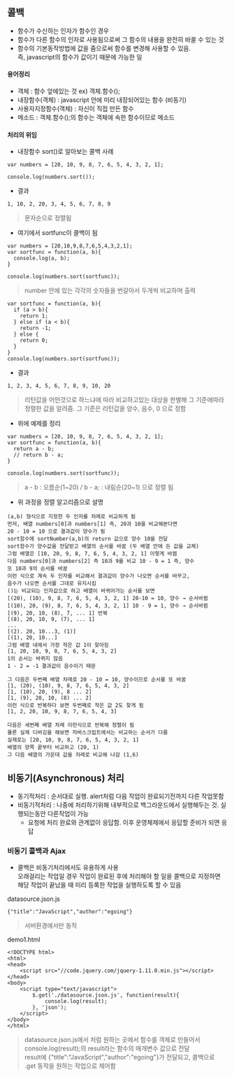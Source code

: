 ## 콜백
- 함수가 수신하는 인자가 함수인 경우
- 함수가 다른 함수의 인자로 사용됨으로써 그 함수의 내용을 완전히 바꿀 수 있는 것
- 함수의 기본동작방법에 값을 줌으로써 함수를 변경해 사용할 수 있음.<br/>즉, javascript의 함수가 값이기 때문에 가능한 일

#### 용어정리
- 객체 : 함수 앞에있는 것 ex) 객체.함수();
- 내장함수(객체) : javascript 안에 미리 내장되어있는 함수 (비동기)
- 사용자지정함수(객체) : 자신이 직접 만든 함수
- 메소드 : 객체.함수();의 함수는 객체에 속한 함수이므로 메소드

#### 처리의 위임
- 내장함수 sort()로 알아보는 콜백 사례
```
var numbers = [20, 10, 9, 8, 7, 6, 5, 4, 3, 2, 1];

console.log(numbers.sort());
```
- 결과
```
1, 10, 2, 20, 3, 4, 5, 6, 7, 8, 9
```
> 문자순으로 정렬됨

- 여기에서 sortfunc이 콜백이 됨
```
var numbers = [20,10,9,8,7,6,5,4,3,2,1];
var sortfunc = function(a, b){
  console.log(a, b);
}

console.log(numbers.sort(sortfunc));
```
> number 안에 있는 각각의 숫자들을 번갈아서 두개씩 비교하며 출력

```
var sortfunc = function(a, b){
  if (a > b){
    return 1;
  } else if (a < b){
    return -1;
  } else {
    return 0;
  }
}
console.log(numbers.sort(sortfunc)); 
```
- 결과
```
1, 2, 3, 4, 5, 6, 7, 8, 9, 10, 20
```
> 리턴값을 어떤것으로 하느냐에 따라 비교하고있는 대상을 판별해 그 기준에따라 정렬한 값을 알려줌. 그 기준은 리턴값을 양수, 음수, 0 으로 정함

- 위에 예제를 정리
```
var numbers = [20, 10, 9, 8, 7, 6, 5, 4, 3, 2, 1];
var sortfunc = function(a, b){
  return a - b; 
  // return b - a;
}

console.log(numbers.sort(sortfunc)); 
```
> a - b : 오름순(1\~20) / b - a; : 내림순(20\~1) 으로 정렬 됨

- 위 과정을 정렬 알고리즘으로 설명
```
(a,b) 형식으로 지정한 두 인자를 차례로 비교하게 됨
먼저, 배열 numbers[0]과 numbers[1] 즉, 20과 10을 비교해본다면
20 - 10 = 10 으로 결과값이 양수가 됨
sort함수에 sortNumber(a,b)의 return 값으로 양수 10을 전달
sort함수가 양수값을 전달받고 배열의 순서를 바꿈 (두 배열 안에 든 값을 교체)
그럼 배열은 [10, 20, 9, 8, 7, 6, 5, 4, 3, 2, 1] 이렇게 바뀜
다음 numbers[0]과 numbers[2] 즉 10과 9를 비교 10 - 9 = 1 즉, 양수
또 10과 9의 순서를 바꿈
이런 식으로 계속 두 인자를 비교해서 결과값이 양수가 나오면 순서를 바꾸고, 
음수가 나오면 순서를 그대로 유지시킴
()는 비교되는 인자값으로 하고 배열이 바뀌어가는 순서를 보면
[(20), (10), 9, 8, 7, 6, 5, 4, 3, 2, 1] 20-10 = 10, 양수 → 순서바뀜
[(10), 20, (9), 8, 7, 6, 5, 4, 3, 2, 1] 10 - 9 = 1, 양수 → 순서바뀜
[(9), 20, 10, (8), 7, ... 1] 반복
[(8), 20, 10, 9, (7), ... 1] 
...
[(2). 20, 10...3, (1)]
[(1), 20, 10...]
그럼 배열 내에서 가장 작은 값 1이 찾아짐
[1, 20, 10, 9, 8, 7, 6, 5, 4, 3, 2]
1의 순서는 바뀌지 않음
1 - 2 = -1 결과값이 음수이기 때문

그 다음은 두번째 배열 차례로 20 - 10 = 10, 양수이므로 순서를 또 바꿈
[1, (20), (10), 9, 8, 7, 6, 5, 4, 3, 2]
[1, (10), 20, (9), 8 ... 2]
[1, (9), 20, 10, (8) ... 2]
이런 식으로 반복하다 보면 두번째로 작은 값 2도 찾게 됨
[1, 2, 20, 10, 9, 8, 7, 6, 5, 4, 3]

다음은 세번째 배열 차례 이런식으로 반복해 정렬이 됨
물론 실제 디버깅을 해보면 자바스크립트에서는 비교하는 순서가 다름
실제로는 [20, 10, 9, 8, 7, 6, 5, 4, 3, 2, 1]
배열의 양쪽 끝부터 비교하고 (20, 1) 
그 다음 배열의 가운데 값을 차례로 비교해 나감 (1,6)
```

## 비동기(Asynchronous) 처리
- 동기적처리 : 순서대로 실행. alert처럼 다음 작업이 완료되기전까지 다른 작업못함
- 비동기적처리 : 나중에 처리하기위해 내부적으로 백그라운드에서 실행해두는 것. 실행되는동안 다른작업이 가능
	- 요청에 처리 완료와 관계없이 응답함. 이후 운영체제에서 응답할 준비가 되면 응답

### 비동기 콜백과 Ajax
- 콜백은 비동기처리에서도 유용하게 사용<br />오래걸리는 작업일 경우 작업이 완료된 후에 처리해야 할 일을 콜백으로 지정하면 해당 작업이 끝났을 때 미리 등록한 작업을 실행하도록 할 수 있음

datasource.json.js
```
{"title":"JavaScript","author":"egoing"}
```
> 서버환경에서만 동작

demo1.html
```
<!DOCTYPE html>
<html>
<head>
	<script src="//code.jquery.com/jquery-1.11.0.min.js"></script>
</head>
<body>
	<script type="text/javascript">
		$.get('./datasource.json.js', function(result){
			console.log(result);
		}, 'json');
	</script>
</body>
</html>
```
> datasource.json.js에서 처럼 원하는 곳에서 함수를 객체로 만들어서 console.log(result);의 result라는 함수의 매개변수 값으로 전달<br />result에 {"title":"JavaScript","author":"egoing"}가 전달되고, 콜백으로 .get 동작을 원하는 작업으로 제어함
>
